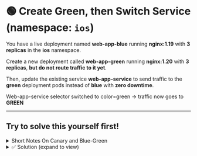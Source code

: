# 🟢 Create Green, then Switch Service (namespace: `ios`)

You have a live deployment named **web-app-blue** running **nginx:1.19** with **3 replicas** in the **ios** namespace. 

Create a new deployment called **web-app-green** running **nginx:1.20** with **3 replicas**, **but do not route traffic to it yet**.

Then, update the existing service **web-app-service** to send traffic to the **green** deployment pods instead of **blue** with **zero downtime**.

Web-app-service selector switched to color=green → traffic now goes to **GREEN**

---


## Try to solve this yourself first!
<details>
<summary>Short Notes On Canary and Blue-Green</summary>

## 📝 Short Notes

### **Canary Deployment**

* 🐤 **New version** runs **alongside** the old version in the same Service.
* ✅ **No Service change** required (both stable + canary share the same selector).
* 🔀 **Traffic split** by scaling replicas (e.g., 4 old + 1 new = \~20% new traffic).
* 🎯 Used for **gradual rollout** → observe metrics, then increase canary pods.
* 🔄 **Rollback** = scale down canary replicas to 0 (old version still runs).
* 💰 Lower resource usage (partial duplication).

---

### **Blue-Green Deployment**

* 🔵 Old = **Blue**, 🟢 New = **Green**.
* 🏗️ Create a **completely new Deployment** (Green) separate from Blue.
* ⚙️ **Service selector** (or Ingress) must be **changed** to route traffic to Green.
* 🚀 **Instant cutover**: 100% traffic moves from Blue → Green.
* 🔄 **Rollback** = switch Service back to Blue.
* 💰 Requires **full duplication** of environment (more resources).


---

### 📊 Quick Comparison

| Aspect          | Canary 🐤                                       | Blue-Green 🔵🟢                       |
| --------------- | ----------------------------------------------- | ------------------------------------- |
| Deployment      | Add new version alongside old                   | Create completely separate deployment |
| Service changes | **No change needed**                            | **Service/Ingress must switch**       |
| Traffic routing | Gradual (by replica scaling or ingress weights) | Instant 100% switch                   |
| Rollback        | Scale down/remove canary                        | Flip Service back to Blue             |
| Resource usage  | Partial duplication                             | Full duplication                      |

---
</details>


<details>
<summary>✅ Solution (expand to view)</summary>
  
#### copy web-blue deployment in new yaml file. Change according to green environment

```yaml
apiVersion: apps/v1
kind: Deployment
metadata:
  name: web-app-green
  namespace: ios
  labels:
    app: web-app
    color: green
spec:
  replicas: 3
  selector:
    matchLabels:
      app: web-app
      color: green
  template:
    metadata:
      labels:
        app: web-app
        color: green
    spec:
      containers:
      - name: nginx
        image: nginx:1.20
        ports:
        - containerPort: 80
        readinessProbe:
          httpGet:
            path: /
            port: 80
          initialDelaySeconds: 2
          periodSeconds: 5
# kubectl edit -n ios svc # change selector for green deployment
# OR
# Patch selector: color from blue → green
# kubectl -n ios patch svc web-app-service --type='merge' -p '{"spec":{"selector":{"app":"web-app","color":"green"}}}'

```

```bash
# 🧪 Quick Checks

kubectl get svc -n ios  -owide

kubectl get po -n ios --show-labels | grep web-app-green

# for shift blue to green we need change service selector(pod-labels)
# two way -> 1) edit command 2) patch command

kubectl edit -n ios svc # change selector for green deployment

# Patch selector: color from blue → green
kubectl -n ios patch svc web-app-service --type='merge' -p '{"spec":{"selector":{"app":"web-app","color":"green"}}}'

kubectl get svc -n ios  -owide

# After switching (endpoints should now be green)
kubectl -n ios get endpoints web-app-service -o wide || kubectl -n ios describe svc web-app-service

```

</details>

